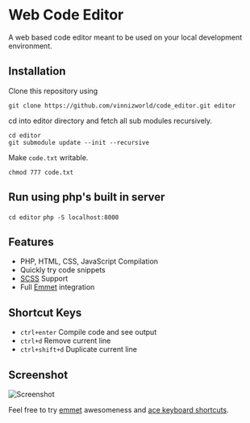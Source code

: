 # Web Code Editor

A web based code editor meant to be used on your local development environment.


## Installation

Clone this repository using 

	git clone https://github.com/vinnizworld/code_editor.git editor

cd into editor directory and fetch all sub modules recursively.

	cd editor
	git submodule update --init --recursive

Make `code.txt` writable.
	
	chmod 777 code.txt

## Run using php's built in server

`cd editor`
`php -S localhost:8000`

## Features
- PHP, HTML, CSS, JavaScript Compilation
- Quickly try code snippets
- [SCSS](http://sass-lang.org/) Support
- Full [Emmet](http://docs.emmet.io) integration


## Shortcut Keys
- `ctrl+enter` Compile code and see output
- `ctrl+d` Remove current line
- `ctrl+shift+d` Duplicate current line

## Screenshot
![Screenshot](https://lh3.googleusercontent.com/thhRAfhLOCH64XsgDJHltGvenYFe0ZvAJWfJ9Jxv7B5obtxijAasvV4Mg9z7v9fqI4cZjWpW9UWFju8=w1342-h560-rw "Paste your code and just run it!")


Feel free to try [emmet](http://docs.emmet.io) awesomeness and [ace keyboard shortcuts](https://github.com/ajaxorg/ace/wiki/Default-Keyboard-Shortcuts).
